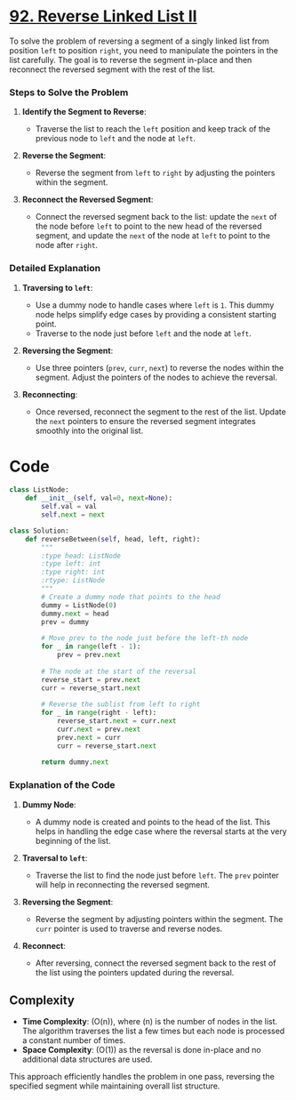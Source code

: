 # [92. Reverse Linked List II](https://leetcode.com/problems/reverse-linked-list-ii/description/)

To solve the problem of reversing a segment of a singly linked list from position `left` to position `right`, you need to manipulate the pointers in the list carefully. The goal is to reverse the segment in-place and then reconnect the reversed segment with the rest of the list.

### Steps to Solve the Problem

1. **Identify the Segment to Reverse**:
   - Traverse the list to reach the `left` position and keep track of the previous node to `left` and the node at `left`.

2. **Reverse the Segment**:
   - Reverse the segment from `left` to `right` by adjusting the pointers within the segment.

3. **Reconnect the Reversed Segment**:
   - Connect the reversed segment back to the list: update the `next` of the node before `left` to point to the new head of the reversed segment, and update the `next` of the node at `left` to point to the node after `right`.

### Detailed Explanation

1. **Traversing to `left`**:
   - Use a dummy node to handle cases where `left` is `1`. This dummy node helps simplify edge cases by providing a consistent starting point.
   - Traverse to the node just before `left` and the node at `left`.

2. **Reversing the Segment**:
   - Use three pointers (`prev`, `curr`, `next`) to reverse the nodes within the segment. Adjust the pointers of the nodes to achieve the reversal.

3. **Reconnecting**:
   - Once reversed, reconnect the segment to the rest of the list. Update the `next` pointers to ensure the reversed segment integrates smoothly into the original list.

# Code

```python
class ListNode:
    def __init__(self, val=0, next=None):
        self.val = val
        self.next = next

class Solution:
    def reverseBetween(self, head, left, right):
        """
        :type head: ListNode
        :type left: int
        :type right: int
        :rtype: ListNode
        """
        # Create a dummy node that points to the head
        dummy = ListNode(0)
        dummy.next = head
        prev = dummy
        
        # Move prev to the node just before the left-th node
        for _ in range(left - 1):
            prev = prev.next
        
        # The node at the start of the reversal
        reverse_start = prev.next
        curr = reverse_start.next
        
        # Reverse the sublist from left to right
        for _ in range(right - left):
            reverse_start.next = curr.next
            curr.next = prev.next
            prev.next = curr
            curr = reverse_start.next
        
        return dummy.next
```

### Explanation of the Code

1. **Dummy Node**:
   - A dummy node is created and points to the head of the list. This helps in handling the edge case where the reversal starts at the very beginning of the list.

2. **Traversal to `left`**:
   - Traverse the list to find the node just before `left`. The `prev` pointer will help in reconnecting the reversed segment.

3. **Reversing the Segment**:
   - Reverse the segment by adjusting pointers within the segment. The `curr` pointer is used to traverse and reverse nodes.

4. **Reconnect**:
   - After reversing, connect the reversed segment back to the rest of the list using the pointers updated during the reversal.

## Complexity

- **Time Complexity**: \(O(n)\), where \(n\) is the number of nodes in the list. The algorithm traverses the list a few times but each node is processed a constant number of times.
- **Space Complexity**: \(O(1)\) as the reversal is done in-place and no additional data structures are used.

This approach efficiently handles the problem in one pass, reversing the specified segment while maintaining overall list structure.
